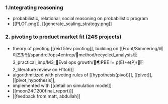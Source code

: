 ### 1.Integrating reasoning 
- probabilistic, relational, social reasoning on probabilistic program
- [[PLOT.png]], [[generate_scaling_strategy.png]]

### 2. pivoting to product market fit (24S projects)
- theory of pivoting  [[reid 5lev pivoting]], building on [[Front/Simmering/베이즈창업/spandrel/ops4entrep/📐method/recycled_analysis/🗄️3_practical_imp/M3_🥚Evol ops growth/🧭🌏PBE != p(E)+e(P)/📜🗄️2_literature review on H1to6]]
- algorithmitized with pivoting rules of [[hypothesis(pivot)]], [[pivot]], [[pivot_hypothesis]], 
- implemented with [[detail on simulation model]]
- [[moon24(1200final_report)]]
- [[feedback from matt, abdullah]]